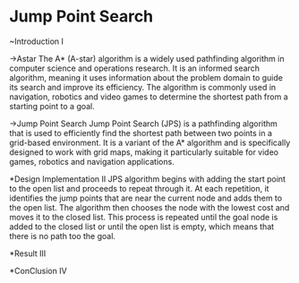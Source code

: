 # Jump Point Search

~Introduction I

->Astar
The A* (A-star) algorithm is a widely used pathfinding algorithm in computer science and operations research. It is an informed search algorithm, meaning it uses
information about the problem domain to guide its search and improve its efficiency. The algorithm is commonly used in navigation, robotics
and video games to determine the shortest path from a starting point to a goal.

->Jump Point Search
Jump Point Search (JPS) is a pathfinding algorithm that is used to efficiently find the shortest path between two points in a grid-based environment.
It is a variant of the A* algorithm and is specifically designed to work with grid maps, making it particularly suitable for video games, robotics
and navigation applications.

*Design Implementation II
JPS algorithm begins with adding the start point to the open list and proceeds to repeat through it. At each repetition, 
it identifies the jump points that are near the current node and adds them to the open list. The algorithm then chooses the node with the lowest cost and moves it to the closed list. This process is repeated until the goal node is added to the closed list or until the open list is empty, which means that there is no path too the goal.

*Result III

*ConClusion IV 

